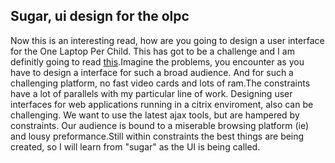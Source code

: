 <article><h2>Sugar, ui design for the olpc</h2>Now this is an interesting read, how are you going to design a user interface for the One Laptop Per Child. This has got to be a challenge and I am definitly going to read <a href="http://wiki.laptop.org/go/OLPC_Human_Interface_Guidelines">this</a>.Imagine the problems, you encounter as you have to design a interface for such a broad audience. And for such a challenging platform, no fast video cards and lots of ram.The constraints have a lot of parallels with my particular line of work. Designing user interfaces for web applications running in a citrix enviroment, also can be challenging. We want to use the latest ajax tools, but are hampered by constraints. Our audience is bound to a miserable browsing platform (ie) and lousy preformance.Still within constraints the best things are being created, so I will learn from "sugar" as the UI is being called.</article>